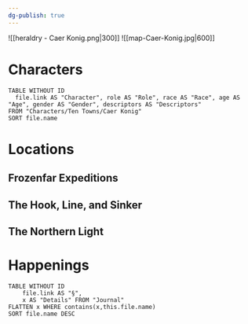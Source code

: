 ```yaml
---
dg-publish: true
---
```

![[heraldry - Caer Konig.png|300]]
![[map-Caer-Konig.jpg|600]]
# Characters
```dataview 
TABLE WITHOUT ID
  file.link AS "Character", role AS "Role", race AS "Race", age AS "Age", gender AS "Gender", descriptors AS "Descriptors"
FROM "Characters/Ten Towns/Caer Konig"
SORT file.name
```

# Locations
## Frozenfar Expeditions
## The Hook, Line, and Sinker
## The Northern Light

# Happenings
```dataview
TABLE WITHOUT ID
	file.link AS "§", 
	x AS "Details" FROM "Journal"
FLATTEN x WHERE contains(x,this.file.name) 
SORT file.name DESC
```
